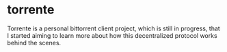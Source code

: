 # torrente
Torrente is a personal bittorrent client project, which is still in progress, that I started aiming to learn more about how this decentralized protocol works behind the scenes.
